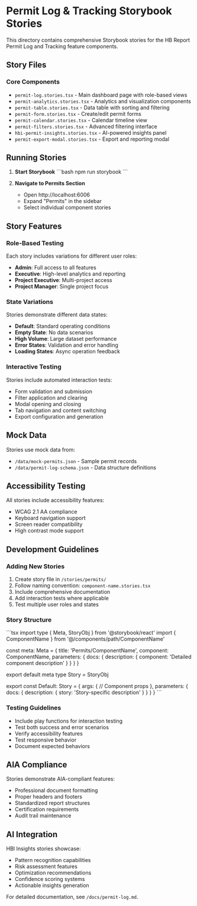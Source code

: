# Permit Log & Tracking Storybook Stories

This directory contains comprehensive Storybook stories for the HB Report Permit Log and Tracking feature components.

## Story Files

### Core Components
- `permit-log.stories.tsx` - Main dashboard page with role-based views
- `permit-analytics.stories.tsx` - Analytics and visualization components
- `permit-table.stories.tsx` - Data table with sorting and filtering
- `permit-form.stories.tsx` - Create/edit permit forms
- `permit-calendar.stories.tsx` - Calendar timeline view
- `permit-filters.stories.tsx` - Advanced filtering interface
- `hbi-permit-insights.stories.tsx` - AI-powered insights panel
- `permit-export-modal.stories.tsx` - Export and reporting modal

## Running Stories

1. **Start Storybook**
   \`\`\`bash
   npm run storybook
   \`\`\`

2. **Navigate to Permits Section**
   - Open http://localhost:6006
   - Expand "Permits" in the sidebar
   - Select individual component stories

## Story Features

### Role-Based Testing
Each story includes variations for different user roles:
- **Admin**: Full access to all features
- **Executive**: High-level analytics and reporting
- **Project Executive**: Multi-project access
- **Project Manager**: Single project focus

### State Variations
Stories demonstrate different data states:
- **Default**: Standard operating conditions
- **Empty State**: No data scenarios
- **High Volume**: Large dataset performance
- **Error States**: Validation and error handling
- **Loading States**: Async operation feedback

### Interactive Testing
Stories include automated interaction tests:
- Form validation and submission
- Filter application and clearing
- Modal opening and closing
- Tab navigation and content switching
- Export configuration and generation

## Mock Data

Stories use mock data from:
- `/data/mock-permits.json` - Sample permit records
- `/data/permit-log-schema.json` - Data structure definitions

## Accessibility Testing

All stories include accessibility features:
- WCAG 2.1 AA compliance
- Keyboard navigation support
- Screen reader compatibility
- High contrast mode support

## Development Guidelines

### Adding New Stories
1. Create story file in `/stories/permits/`
2. Follow naming convention: `component-name.stories.tsx`
3. Include comprehensive documentation
4. Add interaction tests where applicable
5. Test multiple user roles and states

### Story Structure
\`\`\`tsx
import type { Meta, StoryObj } from '@storybook/react'
import { ComponentName } from '@/components/path/ComponentName'

const meta: Meta<typeof ComponentName> = {
  title: 'Permits/ComponentName',
  component: ComponentName,
  parameters: {
    docs: {
      description: {
        component: 'Detailed component description'
      }
    }
  }
}

export default meta
type Story = StoryObj<typeof ComponentName>

export const Default: Story = {
  args: {
    // Component props
  },
  parameters: {
    docs: {
      description: {
        story: 'Story-specific description'
      }
    }
  }
}
\`\`\`

### Testing Guidelines
- Include play functions for interaction testing
- Test both success and error scenarios
- Verify accessibility features
- Test responsive behavior
- Document expected behaviors

## AIA Compliance

Stories demonstrate AIA-compliant features:
- Professional document formatting
- Proper headers and footers
- Standardized report structures
- Certification requirements
- Audit trail maintenance

## AI Integration

HBI Insights stories showcase:
- Pattern recognition capabilities
- Risk assessment features
- Optimization recommendations
- Confidence scoring systems
- Actionable insights generation

For detailed documentation, see `/docs/permit-log.md`.
